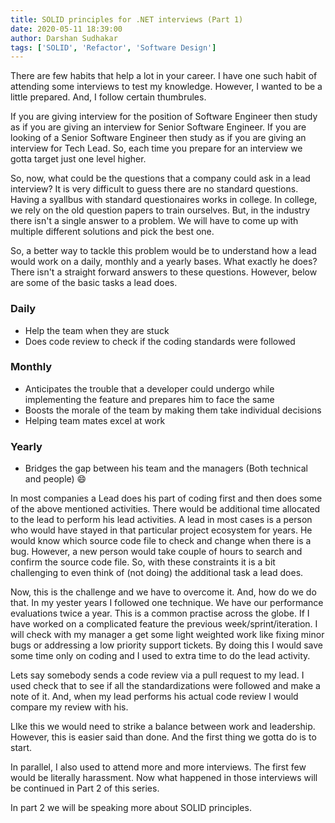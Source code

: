 ```yaml
---
title: SOLID principles for .NET interviews (Part 1)
date: 2020-05-11 18:39:00
author: Darshan Sudhakar
tags: ['SOLID', 'Refactor', 'Software Design']
---
```


There are few habits that help a lot in your career. I have one such habit of attending some interviews to test my knowledge. However, I wanted to be a little prepared. And, I follow certain thumbrules.

If you are giving interview for the position of Software Engineer then study as if you are giving an interview for Senior Software Engineer. If you are looking of a Senior Software Engineer then study as if you are giving an interview for Tech Lead. So, each time you prepare for an interview we gotta target just one level higher.

So, now, what could be the questions that a company could ask in a lead interview? It is very difficult to guess there are no standard questions. Having a syallbus with standard questionaires works in college. In college, we rely on the old question papers to train ourselves. But, in the industry there isn't a single answer to a problem. We will have to come up with multiple different solutions and pick the best one.

So, a better way to tackle this problem would be to understand how a lead would work on a daily, monthly and a yearly bases. What exactly he does? There isn't a straight forward answers to these questions. However, below are some of the basic tasks a lead does.

### Daily

- Help the team when they are stuck
- Does code review to check if the coding standards were followed

### Monthly

- Anticipates the trouble that a developer could undergo while implementing the feature and prepares him to face the same
- Boosts the morale of the team by making them take individual decisions
- Helping team mates excel at work

### Yearly

- Bridges the gap between his team and the managers (Both technical and people) :smile:

In most companies a Lead does his part of coding first and then does some of the above mentioned activities. There would be additional time allocated to the lead to perform his lead activities. A lead in most cases is a person who would have stayed in that particular project ecosystem for years. He would know which source code file to check and change when there is a bug. However, a new person would take couple of hours to search and confirm the source code file. So, with these constraints it is a bit challenging to even think of (not doing) the additional task a lead does.

Now, this is the challenge and we have to overcome it. And, how do we do that. In my yester years I followed one technique. We have our performance evaluations twice a year. This is a common practise across the globe. If I have worked on a complicated feature the previous week/sprint/iteration. I will check with my manager a get some light weighted work like fixing minor bugs or addressing a low priority support tickets. By doing this I would save some time only on coding and I used to extra time to do the lead activity.

Lets say somebody sends a code review via a pull request to my lead. I used check that to see if all the standardizations were followed and make a note of it. And, when my lead performs his actual code review I would compare my review with his.

LIke this we would need to strike a balance between work and leadership. However, this is easier said than done. And the first thing we gotta do is to start.

In parallel, I also used to attend more and more interviews. The first few would be literally harassment. Now what happened in those interviews will be continued in Part 2 of this series.

In part 2 we will be speaking more about SOLID principles.
